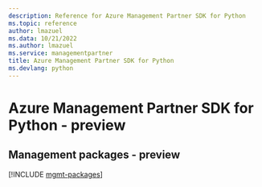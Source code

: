 ```yaml
---
description: Reference for Azure Management Partner SDK for Python
ms.topic: reference
author: lmazuel
ms.data: 10/21/2022
ms.author: lmazuel
ms.service: managementpartner
title: Azure Management Partner SDK for Python
ms.devlang: python
---
```

# Azure Management Partner SDK for Python - preview

## Management packages - preview
[!INCLUDE [mgmt-packages](management-partner-mgmt-index.md)]
